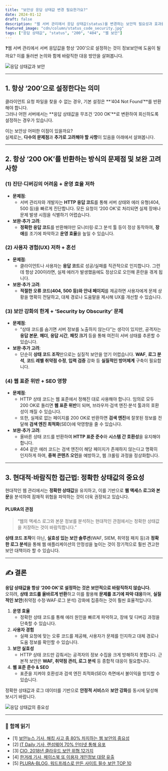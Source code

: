 ```yaml
---
title: "보안상 응답 상태값 변경 필요한가요?"
date: 2024-01-12
draft: false
description: "웹 서버 관리에서 응답 상태값(status)을 변경하는 보안적 필요성과 효과를 분석합니다."
featured_image: "cdn/column/status_code_security.jpg"
tags: ["응답 상태값", "status", "200", "404", "웹 보안"]
---
```


❓웹 서버 관리에서 서버 응답값을 항상 ‘200’으로 설정하는 것이 정보보안에 도움이 될까요? 이를 둘러싼 논의와 함께 바람직한 대응 방안을 살펴봅니다.

<!--more-->

![응답 상태값과 보안](https://blog.plura.io/cdn/column/status_code_security.jpg)

---

## 1. **항상 ‘200’으로 설정한다는 의미**
클라이언트 요청 파일을 찾을 수 없는 경우, 기본 설정은 **‘404 Not Found’**를 반환해야 합니다.  
그러나 어떤 서버에서는 **응답 상태값을 무조건 ‘200 OK’**로 변환하여 회신하도록 설정하는 경우가 있습니다.

이는 보안상 어떠한 이점이 있을까요?  
실제로는, **다수의 문제점**과 **추가로 고려해야 할 사항**이 있음을 아래에서 살펴봅니다.

---

## 2. **항상 ‘200 OK’를 반환하는 방식의 문제점 및 보완 고려사항**

### (1) 진단·디버깅의 어려움 + 운영 효율 저하
- **문제점**:  
  - 서버 관리자와 개발자는 **HTTP 응답 코드**를 통해 서버 상태와 에러 유형(404, 500 등)을 빠르게 진단합니다. 모든 요청이 ‘200 OK’로 처리되면 실제 장애나 문제 발생 시점을 식별하기 어렵습니다.
- **보완·추가 고려**:  
  - **정확한 응답 코드**를 반환해야만 모니터링·로그 분석 툴 등이 정상 동작하여, **장애**를 조기에 파악하고 **운영 효율**을 높일 수 있습니다.

### (2) 사용자 경험(UX) 저하 + 혼선
- **문제점**:  
  - 클라이언트나 사용자는 **응답 코드**로 성공/실패를 직관적으로 인지합니다. 그런데 항상 200이라면, 실제 에러가 발생했음에도 정상으로 오인해 혼란을 겪게 됩니다.
- **보완·추가 고려**:  
  - **적절한 오류 코드(404, 500 등)와 안내 페이지**를 제공하면 사용자에게 문제 상황을 명확히 전달하고, 대체 경로나 도움말을 제시해 UX를 개선할 수 있습니다.

### (3) 보안 강화의 한계 + ‘Security by Obscurity’ 문제
- **문제점**:  
  - “상태 코드를 숨기면 서버 정보를 노출하지 않는다”는 생각이 있지만, 공격자는 **응답 본문**, **헤더**, **응답 시간**, **패킷 크기** 등을 통해 여전히 서버 상태를 추론할 수 있습니다.
- **보완·추가 고려**:  
  - 단순히 **상태 코드 조작**만으로는 실질적 보안을 얻기 어렵습니다. **WAF**, **로그 분석**, **코드 레벨 취약점 수정**, **입력 검증** 강화 등 **실질적인 방어체계** 구축이 필요합니다.

### (4) 웹 표준 위반 + SEO 영향
- **문제점**:  
  - HTTP 상태 코드는 웹 표준에서 정해진 대로 사용해야 합니다. 임의로 모두 200 OK로 돌리면 **웹 표준 위반**이 되며, 브라우저·검색 엔진·분석 툴과의 호환성이 깨질 수 있습니다.
  - 또한, 실제로 없는 페이지를 200 OK로 반환하면 **검색 엔진**에 잘못된 정보를 전달해 **검색 엔진 최적화**(SEO)에 악영향을 줄 수 있습니다.
- **보완·추가 고려**:  
  - 올바른 상태 코드를 반환하여 **HTTP 표준 준수**와 **시스템 간 호환성**을 유지해야 합니다.  
  - 404 같은 에러 코드는 검색 엔진이 해당 페이지가 존재하지 않는다고 명확히 인지하게 하여, **중복 콘텐츠 오인**을 예방하고, 웹 크롤링 과정을 정상화합니다.

---

## 3. **현대적·바람직한 접근법: 정확한 상태값의 중요성**
현대적인 웹 관리에서는 **정확한 상태값**을 유지하고, 이를 기반으로 **웹 액세스 로그와 본문**을 분석하여 잠재적 위협을 파악하는 것이 더욱 권장되고 있습니다.

#### **PLURA의 관점**
> “웹의 액세스 로그와 본문 정보를 분석하는 현대적인 관점에서는 정확한 상태값을 저장하는 것이 바람직합니다.”

**상태 코드 조작**이 아닌, **실효성 있는 보안 솔루션**(WAF, SIEM, 취약점 패치 등)과 **정확한 로그 분석**을 통해 웹 애플리케이션의 안정성을 높이는 것이 장기적으로 훨씬 견고한 보안 대책이라 할 수 있습니다.

---

## ✍️ 결론
**응답 상태값을 항상 ‘200 OK’로 설정하는 것은 보안적으로 바람직하지 않습니다.**  
오히려, **상태 코드를 올바르게 반환**하고 이를 활용해 **문제를 조기에 파악**·**대응**하며, **실질적인 보안**(취약점 수정·WAF·로그 분석) 강화에 집중하는 것이 훨씬 효율적입니다.

1. **운영 효율**  
   - 정확한 상태 코드를 통해 에러 원인을 빠르게 파악하고, 장애 및 디버깅 과정을 단축할 수 있습니다.
2. **사용자 경험**  
   - 실패 요청에 맞는 오류 코드를 제공해, 사용자가 문제를 인지하고 대체 경로나 도움 정보를 확인할 수 있습니다.
3. **보안 실효성**  
   - HTTP 상태 코드만 감춰서는 공격자의 정보 수집을 크게 방해하지 못합니다. 근본적 보안은 **WAF, 취약점 관리, 로그 분석** 등 종합적 대응이 필요합니다.
4. **웹 표준 준수 & SEO**  
   - 표준을 지켜야 호환성과 검색 엔진 최적화(SEO) 측면에서 불이익을 방지할 수 있습니다.

정확한 상태값과 로그 데이터를 기반으로 **안정적 서비스**와 **보안 강화**를 동시에 달성해 보시기 바랍니다.

![응답 상태값의 중요성](https://blog.plura.io/cdn/column/status_code_security-2.png)

---

### 📖 **함께 읽기**
- [1] [보안뉴스 기사, 해킹 사고 중 80% 차지하는 웹 보안의 중요성](https://www.boannews.com/media/view.asp?idx=55170)  
- [2] [IT Daily 기사, 랜섬웨어 70% 인터넷 통해 유포](http://www.itdaily.kr/news/articleView.html?idxno=87512)  
- [3] [CIO, 2018년 클라우드 보안 위협 12가지](https://www.ciokorea.com/news/36759)  
- [4] [한겨레 기사, 페이스북 또 이용자 개인정보 대량 유출](https://www.hani.co.kr/arti/economy/it/989501.html)  
- [5] [PLURA-BLOG, 워드프레스로 만든 사이트 필수 보안 TOP 10](https://blog.plura.io/ko/column/wordpress_security_top10/)
